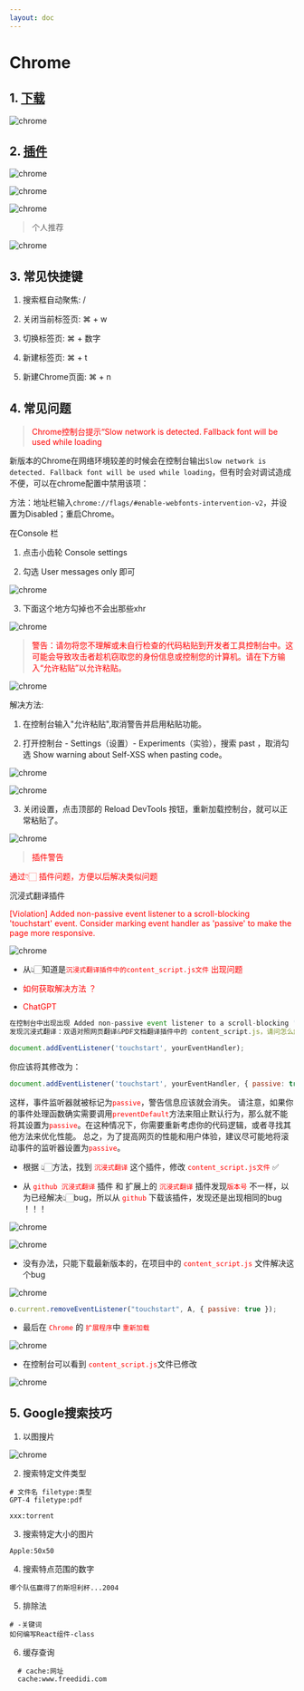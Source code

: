 ```yaml
---
layout: doc
---
```


# Chrome

## 1. [下载](https://www.google.cn/intl/zh-CN/chrome/)

  ![chrome](/chrome_01.png)

## 2. [插件](https://www.crxsoso.com/?utm=itab)

  ![chrome](/chrome_02.png)

  ![chrome](/chrome_03.png)

  ![chrome](/chrome_04.png)

  > 个人推荐

  ![chrome](/chrome_05.png)

## 3. 常见快捷键

  1. 搜索框自动聚焦: /

  2. 关闭当前标签页: ⌘ + w

  3. 切换标签页:  ⌘ + 数字

  4. 新建标签页: ⌘ + t

  5. 新建Chrome页面: ⌘ + n

## 4. 常见问题

  > <font color="red">Chrome控制台提示“Slow network is detected. Fallback font will be used while loading</font>

  新版本的Chrome在网络环境较差的时候会在控制台输出`Slow network is detected. Fallback font will be used while loading`，但有时会对调试造成不便，可以在chrome配置中禁用该项：

  方法：地址栏输入`chrome://flags/#enable-webfonts-intervention-v2`，并设置为Disabled；重启Chrome。

  在Console 栏

  1. 点击小齿轮 Console settings

  2. 勾选 User messages only 即可

  ![chrome](/chrome_06.png)

  3. 下面这个地方勾掉也不会出那些xhr

  ![chrome](/chrome_07.png)

  > <font color="red">警告：请勿将您不理解或未自行检查的代码粘贴到开发者工具控制台中。这可能会导致攻击者趁机窃取您的身份信息或控制您的计算机。请在下方输入“允许粘贴”以允许粘贴。</font>

  ![chrome](/chrome_09.png)

  解决方法:

  1. 在控制台输入"允许粘贴",取消警告并启用粘贴功能。

  2. 打开控制台 - Settings（设置）- Experiments（实验），搜索 past ，取消勾选 Show warning
  about Self-XSS when pasting code。

  ![chrome](/chrome_10.png)

  ![chrome](/chrome_11.png)

  3. 关闭设置，点击顶部的 Reload DevTools 按钮，重新加载控制台，就可以正常粘贴了。

  ![chrome](/chrome_12.png)

  > <font color="red">插件警告</font>

  <font color="red">通过👇🏻 插件问题，方便以后解决类似问题</font>

  沉浸式翻译插件

  <font color="red">[Violation] Added non-passive event listener to a scroll-blocking 'touchstart' event. Consider marking event handler as 'passive' to make the page more responsive.</font>

  ![chrome](/chrome_13.png)

  - 从👆🏻知道是<font color="red">`沉浸式翻译插件中的content_script.js文件` 出现问题</font>

  - <font color="red">如何获取解决方法 ？</font>

  - <font color="red">ChatGPT</font>

  ```js
  在控制台中出现出现 Added non-passive event listener to a scroll-blocking 'touchstart' event. Consider marking event handler as 'passive' to make the page more responsive.
  发现沉浸式翻译：双语对照网页翻译&PDF文档翻译插件中的 content_script.js，请问怎么解决这个警告?
  ```

  ```js
  document.addEventListener('touchstart', yourEventHandler);
  ```

  你应该将其修改为：

  ```js
  document.addEventListener('touchstart', yourEventHandler, { passive: true });
  ```

  这样，事件监听器就被标记为<font color="red">`passive`</font>，警告信息应该就会消失。 请注意，如果你的事件处理函数确实需要调用<font color="red">`preventDefault`</font>方法来阻止默认行为，那么就不能将其设置为<font color="red">`passive`</font>。在这种情况下，你需要重新考虑你的代码逻辑，或者寻找其他方法来优化性能。 总之，为了提高网页的性能和用户体验，建议尽可能地将滚动事件的监听器设置为<font color="red">`passive`</font>。

  - 根据 👆🏻方法，找到 <font color="red">`沉浸式翻译`</font> 这个插件，修改 <font color="red">`content_script.js文件`</font> ✅

  - 从 <font color="red">`github 沉浸式翻译`</font> 插件 和 扩展上的 <font color="red">`沉浸式翻译` </font> 插件发现<font color="red">`版本号`</font> 不一样，以为已经解决👆🏻bug，所以从 <font color="red"> `github`</font> 下载该插件，发现还是出现相同的bug ！！！

  ![chrome](/chrome_14.png)

  ![chrome](/chrome_15.png)

  - 没有办法，只能下载最新版本的，在项目中的 <font color="red">`content_script.js` </font>文件解决这个bug

  ![chrome](/chrome_16.png)

  ```js
  o.current.removeEventListener("touchstart", A, { passive: true });
  ```

  - 最后在 <font color="red">`Chrome`</font> 的 <font color="red">`扩展程序`</font>中 <font color="red">`重新加载`</font>

  ![chrome](/chrome_17.png)

  - 在控制台可以看到 <font color="red">`content_script.js`</font>文件已修改

  ![chrome](/chrome_18.png)

## 5. Google搜索技巧

  1. 以图搜片

  ![chrome](/chrome_08.png)

  2. 搜索特定文件类型

  ```shell
  # 文件名 filetype:类型
  GPT-4 filetype:pdf

  xxx:torrent
  ```

  3. 搜索特定大小的图片

  ```shell
  Apple:50x50
  ```

  4. 搜索特点范围的数字

  ```shell
  哪个队伍赢得了的斯坦利杯...2004
  ```

  5. 排除法

  ```shell
  # -关键词
  如何编写React组件-class
  ```

  6. 缓存查询

  ```shell
    # cache:网址
    cache:www.freedidi.com
  ```
